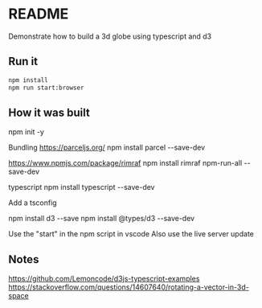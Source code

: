 # README
Demonstrate how to build a 3d globe using typescript and d3

## Run it
```sh
npm install
npm run start:browser
```

## How it was built

npm init -y  

Bundling https://parceljs.org/
npm install parcel --save-dev



https://www.npmjs.com/package/rimraf
npm install rimraf npm-run-all --save-dev

typescript
npm install typescript --save-dev


Add a tsconfig

npm install d3 --save
npm install @types/d3 --save-dev

Use the "start" in the npm script in vscode
Also use the live server update


## Notes

https://github.com/Lemoncode/d3js-typescript-examples
https://stackoverflow.com/questions/14607640/rotating-a-vector-in-3d-space